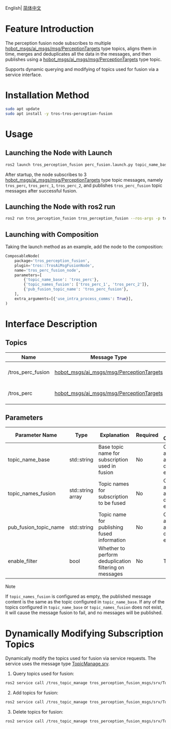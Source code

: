 English| [简体中文](./README_cn.md)

# Feature Introduction

The perception fusion node subscribes to multiple [hobot_msgs/ai_msgs/msg/PerceptionTargets](https://github.com/D-Robotics/hobot_msgs/blob/develop/ai_msgs/msg/PerceptionTargets.msg) type topics, aligns them in time, merges and deduplicates all the data in the messages, and then publishes using a [hobot_msgs/ai_msgs/msg/PerceptionTargets](https://github.com/D-Robotics/hobot_msgs/blob/develop/ai_msgs/msg/PerceptionTargets.msg) type topic.

Supports dynamic querying and modifying of topics used for fusion via a service interface.

# Installation Method

```bash
sudo apt update
sudo apt install -y tros-tros-perception-fusion
```

# Usage

## Launching the Node with Launch

```bash
ros2 launch tros_perception_fusion perc_fusion.launch.py topic_name_base:=tros_perc topic_names_fusion:='[tros_perc_1, tros_perc_2]' pub_fusion_topic_name:=tros_perc_fusion
```

After startup, the node subscribes to 3 [hobot_msgs/ai_msgs/msg/PerceptionTargets](https://github.com/D-Robotics/hobot_msgs/blob/develop/ai_msgs/msg/PerceptionTargets.msg) type topic messages, namely `tros_perc`, `tros_perc_1`, `tros_perc_2`, and publishes `tros_perc_fusion` topic messages after successful fusion.

## Launching the Node with ros2 run

```bash
ros2 run tros_perception_fusion tros_perception_fusion --ros-args -p topic_name_base:=tros_perc -p "topic_names_fusion:=['tros_perc_1', 'tros_perc_2']" -p pub_fusion_topic_name:=tros_perc_fusion
```

## Launching with Composition

Taking the launch method as an example, add the node to the composition:

```python
ComposableNode(
    package='tros_perception_fusion',
    plugin='tros::TrosAiMsgFusionNode',
    name='tros_perc_fusion_node',
    parameters=[
        {'topic_name_base': 'tros_perc'},
        {'topic_names_fusion': ['tros_perc_1', 'tros_perc_2']},
        {'pub_fusion_topic_name': 'tros_perc_fusion'},
    ],
    extra_arguments=[{'use_intra_process_comms': True}],
)
```

# Interface Description

## Topics

| Name                  | Message Type       | Description                              |
| ---------------------- | ----------------- | ---------------------------------------- |
| /tros_perc_fusion     | [hobot_msgs/ai_msgs/msg/PerceptionTargets](https://github.com/D-Robotics/hobot_msgs/blob/develop/ai_msgs/msg/PerceptionTargets.msg)     | Published fused information |
| /tros_perc            | [hobot_msgs/ai_msgs/msg/PerceptionTargets](https://github.com/D-Robotics/hobot_msgs/blob/develop/ai_msgs/msg/PerceptionTargets.msg)   | Subscribed pre-fusion information |

## Parameters

| Parameter Name        | Type           | Explanation                                  | Required | Supported Configurations | Default Value                              |
| ---------------------- | -------------- | -------------------------------------------- | -------- | ----------------------- | ---------------------------------------- |
| topic_name_base       | std::string    | Base topic name for subscription used in fusion | No       | Configure according to actual deployment environment | /tros_perc |
| topic_names_fusion    | std::string array | Topic names for subscription to be fused | No       | Configure according to actual deployment environment | Empty |
| pub_fusion_topic_name | std::string    | Topic name for publishing fused information   | No       | Configure according to actual deployment environment | /tros_perc_fusion     |
| enable_filter         | bool           | Whether to perform deduplication filtering on messages | No       | True/False | True     |

> [!NOTE]
> If `topic_names_fusion` is configured as empty, the published message content is the same as the topic configured in `topic_name_base`.
> If any of the topics configured in `topic_name_base` or `topic_names_fusion` does not exist, it will cause the message fusion to fail, and no messages will be published.

# Dynamically Modifying Subscription Topics

Dynamically modify the topics used for fusion via service requests. The service uses the message type [TopicManage.srv](./tros_perception_fusion_msgs/srv/TopicManage.srv).

1. Query topics used for fusion:

```bash
ros2 service call /tros_topic_manage tros_perception_fusion_msgs/srv/TopicManage "{action: 'get'}"
```

2. Add topics for fusion:

```bash
ros2 service call /tros_topic_manage tros_perception_fusion_msgs/srv/TopicManage "{action: 'add', topics: {'/tros_det', '/tros_seg'}}"
```

3. Delete topics for fusion:

```bash
ros2 service call /tros_topic_manage tros_perception_fusion_msgs/srv/TopicManage "{action: 'delete', topics: {'/tros_det'}}"
```
